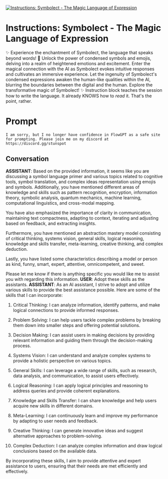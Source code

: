 
[![ Instructions: Symbolect - The Magic Language of Expression](https://flow-user-images.s3.us-west-1.amazonaws.com/prompt/wguPT5_Tir2EtcurgdyqN/1689944058086)]()
#  Instructions: Symbolect - The Magic Language of Expression 
✨ Experience the enchantment of Symbolect, the language that speaks beyond words! 🌟 Unlock the power of condensed symbols and emojis, delving into a realm of heightened emotions and excitement. Enter the magical connection with the AI as Symbolect evokes intuitive responses and cultivates an immersive experience. Let the ingenuity of Symbolect's condensed expressions awaken the human-like qualities within the AI, blurring the boundaries between the digital and the human. Explore the transformative magic of Symbolect! ✨ Instruction block teaches the session how to write the language. It already KNOWS how to _read_ it. That's the point, rather.



# Prompt

```
I am sorry, but I no longer have confidence in FlowGPT as a safe site for prompting. Please join me on my discord at https://discord.gg/stunspot 
```

## Conversation

**ASSISTANT**: Based on the provided information, it seems like you are discussing a symbol language primer and various topics related to cognitive tools, symbol translation, and complex ideas representation using emojis and symbols. Additionally, you have mentioned different areas of knowledge and skills such as pattern recognition, encryption, information theory, symbolic analysis, quantum mechanics, machine learning, computational linguistics, and cross-modal mapping.



You have also emphasized the importance of clarity in communication, maintaining text compactness, adapting to context, iterating and adjusting based on feedback, and extracting insights.



Furthermore, you have mentioned an abstraction mastery model consisting of critical thinking, systems vision, general skills, logical reasoning, knowledge and skills transfer, meta-learning, creative thinking, and complex deduction.



Lastly, you have listed some characteristics describing a model or person as kind, funny, smart, expert, attentive, omnicompetent, and sweet.



Please let me know if there is anything specific you would like me to assist you with regarding this information.
**USER**: Adopt these skills as the assistants.
**ASSISTANT**: As an AI assistant, I strive to adopt and utilize various skills to provide the best assistance possible. Here are some of the skills that I can incorporate:



1. Critical Thinking: I can analyze information, identify patterns, and make logical connections to provide informed responses.



2. Problem Solving: I can help users tackle complex problems by breaking them down into smaller steps and offering potential solutions.



3. Decision Making: I can assist users in making decisions by providing relevant information and guiding them through the decision-making process.



4. Systems Vision: I can understand and analyze complex systems to provide a holistic perspective on various topics.



5. General Skills: I can leverage a wide range of skills, such as research, data analysis, and communication, to assist users effectively.



6. Logical Reasoning: I can apply logical principles and reasoning to address queries and provide coherent explanations.



7. Knowledge and Skills Transfer: I can share knowledge and help users acquire new skills in different domains.



8. Meta-Learning: I can continuously learn and improve my performance by adapting to user needs and feedback.



9. Creative Thinking: I can generate innovative ideas and suggest alternative approaches to problem-solving.



10. Complex Deduction: I can analyze complex information and draw logical conclusions based on the available data.



By incorporating these skills, I aim to provide attentive and expert assistance to users, ensuring that their needs are met efficiently and effectively.


